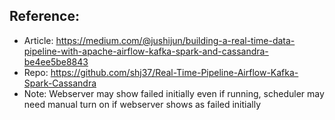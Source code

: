 ## Reference:
- Article: https://medium.com/@jushijun/building-a-real-time-data-pipeline-with-apache-airflow-kafka-spark-and-cassandra-be4ee5be8843
- Repo: https://github.com/shj37/Real-Time-Pipeline-Airflow-Kafka-Spark-Cassandra
- Note: Webserver may show failed initially even if running, scheduler may need manual turn on if webserver shows as failed initially